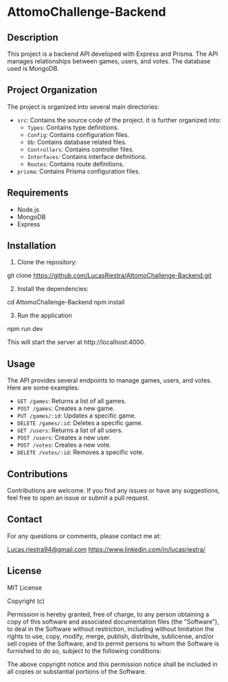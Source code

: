 # AttomoChallenge-Backend

## Description
This project is a backend API developed with Express and Prisma. The API manages relationships between games, users, and votes. The database used is MongoDB.

## Project Organization
The project is organized into several main directories:

- `src`: Contains the source code of the project. It is further organized into:
  - `Types`: Contains type definitions.
  - `Config`: Contains configuration files.
  - `Db`: Contains database related files.
  - `Controllers`: Contains controller files.
  - `Interfaces`: Contains interface definitions.
  - `Routes`: Contains route definitions.
- `prisma`: Contains Prisma configuration files.

## Requirements
- Node.js
- MongoDB
- Express

## Installation
1. Clone the repository:

git clone https://github.com/LucasRiestra/AttomoChallenge-Backend.git

2. Install the dependencies:

cd AttomoChallenge-Backend
npm install

3. Run the application

npm run dev

This will start the server at http://localhost:4000.

## Usage
The API provides several endpoints to manage games, users, and votes. Here are some examples:

- `GET /games`: Returns a list of all games.
- `POST /games`: Creates a new game.
- `PUT /games/:id`: Updates a specific game.
- `DELETE /games/:id`: Deletes a specific game.
- `GET /users`: Returns a list of all users.
- `POST /users`: Creates a new user.
- `POST /votes`: Creates a new vote.
- `DELETE /votes/:id`: Removes a specific vote.

## Contributions
Contributions are welcome. If you find any issues or have any suggestions, feel free to open an issue or submit a pull request.

## Contact
For any questions or comments, please contact me at:

Lucas.riestra94@gmail.com
https://www.linkedin.com/in/lucasriestra/

## License
MIT License

Copyright (c)

Permission is hereby granted, free of charge, to any person obtaining a copy of this software and associated documentation files (the "Software"), to deal in the Software without restriction, including without limitation the rights to use, copy, modify, merge, publish, distribute, sublicense, and/or sell copies of the Software, and to permit persons to whom the Software is furnished to do so, subject to the following conditions:

The above copyright notice and this permission notice shall be included in all copies or substantial portions of the Software.